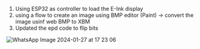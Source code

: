 1. Using ESP32 as controller to load the E-Ink display
2. using a flow to create an image using BMP editor (Paint) -> convert the image usinf web BMP to XBM
3. Updated the epd code to flip bits

![WhatsApp Image 2024-01-27 at 17 23 06](https://github.com/aviitzhaki/ESP32-based-E-Ink-display-waveshare-2.13-3-color-display/assets/83120940/9109783f-26d9-4d4a-912a-b14003afe54f)
